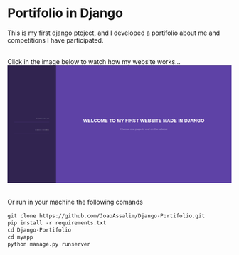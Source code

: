 # Portifolio in Django

This is my first django ptoject, and I developed a portifolio about me and competitions I have participated.
<br><br>

Click in the image below to watch how my website works...
[![Prévia do vídeo](portifolio.PNG)](https://www.youtube.com/watch?v=DyDwNoZLQ9w)
<br><br>

Or run in your machine the following comands
```
git clone https://github.com/JoaoAssalim/Django-Portifolio.git
pip install -r requirements.txt
cd Django-Portifolio
cd myapp
python manage.py runserver
```
